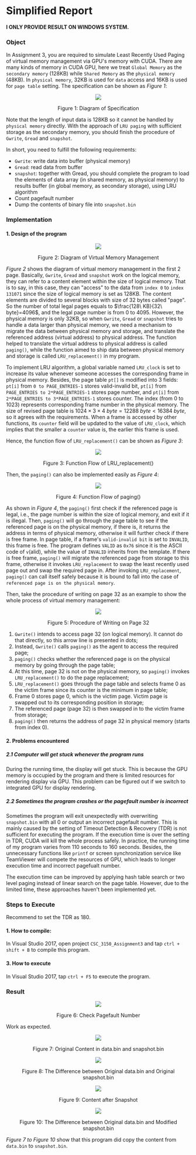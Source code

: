 #  Simplified Report

**I ONLY PROVIDE RESULT ON WINDOWS SYSTEM.**

### Object

In Assignment 3, you are required to simulate Least Recently Used Paging of virtual memory  management via GPU's memory with CUDA. There are many kinds of memory in CUDA GPU, here we treat `Global Memory` as the `secondary memory` (128KB) while `Shared Memory` as the `physical memory` (48KB). In `physical memory`, 32KB is used for `data` access and 16KB is used for `page table` setting. The specification can be shown as *Figure 1*:

<p align="center"><img src="README.assets/image-20181115085730567-2243450.png"></p>

<p align="center">Figure 1: Diagram of Specification</p>



Note that the length of input data is 128KB so it cannot be handled by `physical memory` directly. With the approach of `LRU paging` with sufficient storage as the secondary memory, you should finish the procedure of `Gwrite`, `Gread` and `snapshot`.

In short, you need to fulfill the following requirements:

- `Gwrite`: write data into buffer (physical memory)
- `Gread`: read data from buffer
- `snapshot`: together with Gread, you should complete the program to load the elements of data array (in shared memory, as physical memory) to results buffer (in global memory, as secondary storage), using LRU algorithm
- Count pagefault number
- Dump the contents of binary file into `snapshot.bin`

### Implementation

#### 1. Design of the program

<p align="center"><img src="README.assets/image-20181115140157228-2261717.png"></p>

<p align="center">Figure 2: Diagram of Virtual Memory Management</p>

*Figure 2* shows the diagram of virtual memory management in the first 2 page. Basically, `Gwrite`, `Gread` and `snapshot` work on the logical memory, they can refer to a content element within the size of logical memory. That is to say, in this case, they can "access" to the data from `index 0` to `index 131071` since the size of logical memory is set as 128KB. The content elements are divided to several blocks with size of 32 bytes called "page". So the number of total legal pages equals to $\frac{128\ KB}{32\ byte}=4096$, and the legal page number is from 0 to 4095. However, the physical memory is only 32KB, so when `Gwrite`, `Gread` or `snapshot` tries to handle a data larger than physical memory, we need a mechanism  to migrate the data between physical memory and storage, and translate the referenced address (virtual address) to physical address. The function helped to translate the virtual address to physical address is called `paging()`, while the function aimed to ship data between physical memory and storage is called `LRU_replacement()` in my program. 

To implement LRU algorithm, a global variable named `LRU_clock` is set to increase its value whenever someone accesses the corresponding frame in physical memory. Besides, the page table `pt[]` is modified into 3 fields: `pt[i]` from `0 to PAGE_ENTRIES-1` stores valid-invalid bit, `pt[i]` from `PAGE_ENTRIES to 2*PAGE_ENTRIES-1` stores page number, and `pt[i]` from `2*PAGE_ENTRIES to 3*PAGE_ENTRIES-1` stores counter. The index (from 0 to 1023) represents corresponding frame number in the physical memory. The size of revised page table is $1024\times3\times4\ byte = 12288\ byte < 16384\ byte$, so it agrees with the requirements. When a frame is accessed by other functions, its `counter` field will be updated to the value of `LRU_clock`, which implies that the smaller a `counter` value is, the earlier this frame is used.  

Hence, the function flow of `LRU_replacement()` can be shown as *Figure 3*:

<p align="center"><img src="README.assets/CSC1002 A2 ProgramFlow-2.png"></p>

<p align="center">Figure 3: Function Flow of LRU_replacement()</p>

Then, the `paging()` can also be implemented easily as *Figure 4*:

<p align="center"><img src="README.assets/CSC1002 A2 ProgramFlow.png"></p>

<p align="center">Figure 4: Function Flow of paging()</p>

As shown in *Figure 4*, the `paging()` first check if the referenced page is legal, i.e., the page number is within the size of logical memory, and exit if it is illegal. Then, `paging()` will go through the page table to see if the referenced page is on the physical memory, if there is, it returns the address in terms of physical memory, otherwise it will further check if there is free frame. In page table, if a frame's `valid-invalid bit` is set to `INVALID`, this frame is free. The program defines `VALID` as `0x76` since it is the ASCII code of `v`(alid), while the value of `INVALID` inherits from the template. If there is free frame, `paging()` will migrate the referenced page from storage to this frame, otherwise it invokes `LRU_replacement` to swap the least recently used page out and swap the required page in. After invoking `LRU_replacement`, `paging()` can call itself safely because it is bound to fall into the case of `referenced page is on the physical memory`.

Then, take the procedure of writing on page 32 as an example to show the whole process of virtual memory management:



<p align="center"><img src="README.assets/image-20181115191115503-2280275.png"></p>

<p align="center">Figure 5: Procedure of Writing on Page 32</p>

1. `Gwrite()` intends to access page 32 (on logical memory). It cannot do that directly, so this arrow line is presented in dots;
2. Instead, `Gwrite()` calls `paging()` as the agent to access the required page;
3. `paging()` checks whether the referenced page is on the physical memory by going through the page table;
4. At this time, page 32 is not on the physical memory, so `paging()` invokes `LRU_replacement()` to do the page replacement;
5. `LRU_replacement()` goes through the page table and selects frame 0 as the victim frame since its counter is the minimum in page table;
6. Frame 0 stores page 0, which is the victim page. Victim page is swapped out to its corresponding position in storage;
7. The referenced page (page 32) is then swapped in to the victim frame from storage;
8. `paging()` then returns the address of page 32 in physical memory (starts from index 0).



#### 2. Problems encountered

##### 2.1 Computer will get stuck whenever the program runs

During the running time, the display will get stuck. This is because the GPU memory is occupied by the program and there is limited resources for rendering display via GPU. This problem can be figured out if we switch to integrated GPU for display rendering. 

##### 2.2 Sometimes the program crashes or the pagefault number is incorrect 

Sometimes the program will exit unexpectedly with overwriting `snapshot.bin` with all 0 or output an incorrect pagefault number. This is mainly caused by the  setting of Timeout Detection & Recovery (TDR) is not sufficient for executing the program. If the execution time is over the setting in TDR, CUDA will kill the whole process safely. In practice, the running time of my program varies from 110 seconds to 160 seconds. Besides, the unnecessary functions like `printf` or screen synchronization service like TeamViewer will compete the resources of GPU, which leads to longer execution time and incorrect pagefualt number.

The execution time can be improved by applying hash table search or two level paging instead of linear search on the page table. However, due to the limited time, these approaches haven't been implemented yet.



### Steps to Execute

 Recommend to set the TDR as 180.

#### 1. How to compile:

In Visual Studio 2017, open project `CSC_3150_Assignment3` and tap `ctrl + shift + B` to compile this program.



#### 3. How to execute

In Visual Studio 2017, tap `ctrl + F5` to execute the program.



### Result

<p align="center"><img src="README.assets/image-20181114221641990-2205002.png"></p>

<p align="center">Figure 6: Check Pagefault Number</p>

Work as expected.



<p align="center"><img src="README.assets/image-20181115223141400-2292301.png"></p>

<p align="center">Figure 7: Original Content in data.bin and snapshot.bin</p>

<p align="center"><img src="README.assets/image-20181115223208554-2292328.png"></p>

<p align="center">Figure 8: The Difference between Original data.bin and Original snapshot.bin</p>



<p align="center"><img src="README.assets/image-20181115223605285-2292565.png"></p>

<p align="center">Figure 9: Content after Snapshot</p>

<p align="center"><img src="README.assets/image-20181115223619683-2292579.png"></p>

<p align="center">Figure 10: The Difference between Original data.bin and Modified snapshot.bin </p>

*Figure 7 to Figure 10* show that this program did copy the content from `data.bin` to `snapshot.bin`.